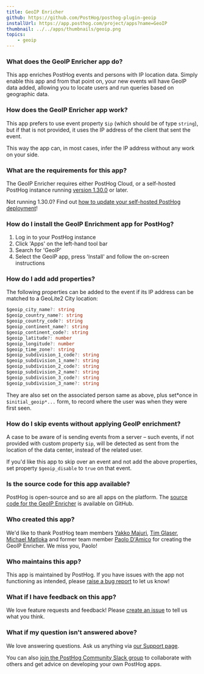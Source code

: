 ```yaml
---
title: GeoIP Enricher
github: https://github.com/PostHog/posthog-plugin-geoip
installUrl: https://app.posthog.com/project/apps?name=GeoIP
thumbnail: ../../apps/thumbnails/geoip.png
topics:
    - geoip
---
```


### What does the GeoIP Enricher app do?

This app enriches PostHog events and persons with IP location data. Simply enable this app and from that point on, your new events will have GeoIP data added, allowing you to locate users and run queries based on geographic data.

### How does the GeoIP Enricher app work?

This app prefers to use event property `$ip` (which should be of type `string`), but if that is not provided, it uses the IP address of the client that sent the event.

This way the app can, in most cases, infer the IP address without any work on your side.

### What are the requirements for this app?

The GeoIP Enricher requires either PostHog Cloud, or a self-hosted PostHog instance running [version 1.30.0](https://posthog.com/blog/the-posthog-array-1-30-0) or later.

Not running 1.30.0? Find out [how to update your self-hosted PostHog deployment](https://posthog.com/docs/runbook/upgrading-posthog)!

### How do I install the GeoIP Enrichment app for PostHog?

1. Log in to your PostHog instance
2. Click 'Apps' on the left-hand tool bar
3. Search for 'GeoIP'
4. Select the GeoIP app, press 'Install' and follow the on-screen instructions

### How do I add add properties?

The following properties can be added to the event if its IP address can be matched to a GeoLite2 City location:

```TypeScript
$geoip_city_name?: string
$geoip_country_name?: string
$geoip_country_code?: string
$geoip_continent_name?: string
$geoip_continent_code?: string
$geoip_latitude?: number
$geoip_longitude?: number
$geoip_time_zone?: string
$geoip_subdivision_1_code?: string
$geoip_subdivision_1_name?: string
$geoip_subdivision_2_code?: string
$geoip_subdivision_2_name?: string
$geoip_subdivision_3_code?: string
$geoip_subdivision_3_name?: string
```

They are also set on the associated person same as above, plus set*once in `$initial_geoip*...` form, to record where the user was when they were first seen.

### How do I skip events without applying GeoIP enrichment?

A case to be aware of is sending events from a server – such events, if not provided with custom property `$ip`, will be detected as sent from the location of the data center, instead of the related user.

If you'd like this app to skip over an event and not add the above properties,
set property `$geoip_disable` to `true` on that event.

### Is the source code for this app available?

PostHog is open-source and so are all apps on the platform. The [source code for the GeoIP Enricher](https://github.com/PostHog/posthog-plugin-geoip) is available on GitHub.

### Who created this app?

We'd like to thank PostHog team members [Yakko Majuri](https://github.com/yakkomajuri), [Tim Glaser](https://github.com/timgl), [Michael Matloka](https://github.com/Twixes) and former team member [Paolo D'Amico](https://github.com/paolodamico) for creating the GeoIP Enricher. We miss you, Paolo!

### Who maintains this app?

This app is maintained by PostHog. If you have issues with the app not functioning as intended, please [raise a bug report](https://github.com/PostHog/posthog/issues/new?assignees=&labels=bug&template=bug_report.md) to let us know!

### What if I have feedback on this app?

We love feature requests and feedback! Please [create an issue](https://github.com/PostHog/posthog/issues/new?assignees=&labels=enhancement%2C+feature&template=feature_request.md) to tell us what you think.

### What if my question isn't answered above?

We love answering questions. Ask us anything via [our Support page](/questions).

You can also [join the PostHog Community Slack group](/slack) to collaborate with others and get advice on developing your own PostHog apps.
